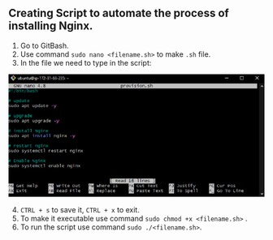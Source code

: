 Creating Script to automate the process of installing Nginx.
-

1. Go to GitBash.
2. Use command `sudo nano <filename.sh>` to make `.sh` file.
3. In the file we need to type in the script:

![script.png](script.png)

4. `CTRL + s` to save it, `CTRL + x` to exit.
5. To make it executable use command `sudo chmod +x <filename.sh>` .
6. To run the script use command `sudo ./<filename.sh>`.
